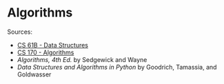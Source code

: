 # Algorithms

Sources:
- [CS 61B - Data Structures](https://fa22.datastructur.es/)
- [CS 170 - Algorithms](https://inst.eecs.berkeley.edu/~cs170/sp20/)
- *Algorithms, 4th Ed.* by Sedgewick and Wayne
- *Data Structures and Algorithms in Python* by Goodrich, Tamassia, and Goldwasser
